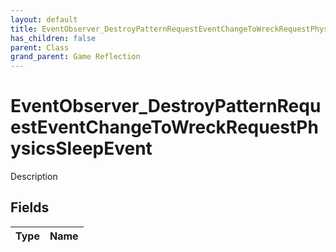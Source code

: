 ```yaml
---
layout: default
title: EventObserver_DestroyPatternRequestEventChangeToWreckRequestPhysicsSleepEvent
has_children: false
parent: Class
grand_parent: Game Reflection
---
```

# EventObserver_DestroyPatternRequestEventChangeToWreckRequestPhysicsSleepEvent
Description 

## Fields

| Type | Name |
|:----------|:--------------|


